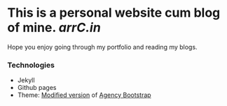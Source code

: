 # This is a personal website cum blog of mine. *arrC.in*

Hope you enjoy going through my portfolio and reading my blogs.

### Technologies
- Jekyll
- Github pages
- Theme: [Modified version](https://github.com/arrc/arrc-shadow) of [Agency Bootstrap](https://y7kim.github.io/agency-jekyll-theme/)

